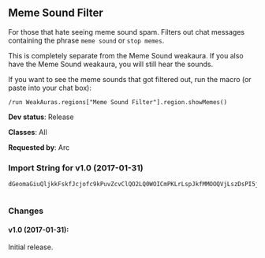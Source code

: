 ## Meme Sound Filter

For those that hate seeing meme sound spam. Filters out chat messages
containing the phrase `meme sound` or `stop memes`.

This is completely separate from the Meme Sound weakaura. If you also
have the Meme Sound weakaura, you will still hear the sounds.

If you want to see the meme sounds that got filtered out, run the macro
(or paste into your chat box):

    /run WeakAuras.regions["Meme Sound Filter"].region.showMemes()

**Dev status**: Release

**Classes**: All

**Requested by**: Arc

### Import String for v1.0 (2017-01-31)

    dGeomaGiuQljkkFskfJcjofc9kPuvZcvClQO2LQ0WOICmPKLrLspJkfMMOOQVjLszDsPI5jLs6EOs7tuu5GkXcrjKhkuMOO0fPs2OOWhvknsLItkjTsjMjvOBkuTtus)ukvAOiqlvs8uenvK0vrjuFfLOZkkYBPsv3Lkv2lQ6VIQbtoSQAXsPu9yumzK6YQSzP4ZQIrlKttPvlLs8AQu0SLQBlP2nv9BrgocA5cEoftxX1vQ2ovW3ranEPuLZRKEpcG5JsW9raA)W8T4PYtsZtLN8Zm2K3WtLN06TdpvEsMDZKQ5j7jMFhAbIl0Fp8ZpVdO0tm)oufiUqS8(U5YE4BEd3Jn5nUF51s7U3W9ytEuqPNy(DOiRzsHviUqeacik9eZVdfzntkSso)WaXfQfk9eZVdfzntkS6YtdXfQfk9eZVdfzntkS6OT2oqCHA5KtoHck9eZVd1S7zgBYdfzntkSUqttP28WbYCE6lqefiiiOEI53H6w)bXfQjfQ)df2SattJto1000Kzgwia5(mZ4U2bkZmS5anjZeS(hk0)5OqKihOjzMG1)qXCE6lqeIZKmtW6FOuBEisefiiiOiRzsHv3hzntkS6Yt7oiUqDR)qbccckYAMuy1LNgIluK1mPWQlpnu7d1cfiiiiBduK1mPWQlpnKZqrwZKcRKZpmqzoOiRzsHvhT12bAIopkqqqqqqqqrwZKcRUpYAMuyLC(HXDqCH82okqqqqqqqqrwZKcRKZpmqCHISMjfwjNFyGAFOwOabbbDEAuopnkO0tm)ouZUNzSjpuK1mPWA29AcPqefiiiicdw)qHnlW004KtnnnnKrjc06FGQV6Z0oSqGnruGGGGAsbilexOiRzsHvY5hgoqrwZKcRU80qod1cIoHceeeeeeeeHbRFOezntkS6ER7iIceee05Pr580OGspX87qn7EMXM8qrwZKcRX63pqHikqqqqeOLWJsK1mPWkruGGGGISMjfwjNFyG4c1cfiiiOiRzsHvxEAiUqTq580OGsZUNzSjpuLxtuIaJF1NHcruGGGGISMjfwZUxtifIOabbbfzntkSgRF)afIOCEAuqXzNHyseApAOMqQgYfb3sW2yGAS95cqn7EMXM8)UDwrPNy(DO(3mXnpvZcXfYB7O0tm)ou)BM4MNmS95chnexOMF3CO0tm)ouZUNzSjpuSO)Kr4xFzy7ZfOWe9Nmc)6Jd077lruGGGGC25EI53Hoho)aXfYC9JzO0Id077lruGGGG6jMFhYCE6laXfYC9JzO4gCGEFFjIceeeupX87q1MhiUqMRFmdf3Yb699Likqqqq9eZVdvBEQMfIlK56hZqPLB5a9((sefiiiiuGGGGC2zOSjiFAGimKyoJbILvJdTXAMuyffiiiiBdKpnq1MNQzHsbOAZt1ST1wqt05Hc3Sh8qNNgfiiiiuGGGGC2zihVXazi8oAOjYAG2jeQTVcXeDmUP1)azBGiWd63d3NEfAoZC0qt0bvFgZ)5qbcccY2a1)MjU5PAwiUCHQnpvZcnrNhfiiiiiiiOWn7bpu)BM4MNmS95chnkqqqqx3COabbbbbbb1)MjU5PAwiiiiiiiiiUq1MNQzrbcccccccQ)ntCZtg2(CHJgccIluZVBouGGGGGGGGqbcccccccY2azMqJ1ttP28WbQn1x9bzs7E62qekfGmtOX6PPuBE4a1gZKieQ(QptBicnrNhfiiiiiiiiiiiOiRzsH1fAAk1MhoqMZtFbIOabbbbbbbbbbb1)MjU5jdBFUWrdXfAc7hkqqqqqqqqqqqqHB2dEOjSFOabbbbbbbDEAuGGGGopnkNNgfu6jMFhIj6pXI(E)1nqCHiaOabbbXo2MfQ5Xj3MxLvsQlSgZvESnluzZbfiiii2X2Sqnpo528QSssDH1yUYJTzHAUJUwY6QcBoOabbbXo2MfQ5Xj3MZIynNLBQssqxvyZbfiiii2X2Sqnpo528TS4QoMLnhuGGGGyhBZc184KBZj4sfQzInhuGGGGyhBZc184KBZj4sfQzk3rxlzDvHnhuGGGGyhBZc184KBZRSunlBoOabbbXo2MfQ5Xj3MxzPA2ChDTK1vf2CqbcccIDSnluZJtUnVYs1S5SCPcRvzDlBoOabbbXo2MfQ5Xj3MtUKj2CqbcccIDSnluZJtUnNLBQssqxvyZbfiiii2X2Sqnpo528m5YrhzJcbefu6jMFhQz3Zm2KhY6TdfIOabbb1Kcq5CGyIGSEilHFBWqHj6pXI(E)1neHOtOabbbbbbbfl6pze(1x(cnD8Zy(pNlho)KHTpxGctehOyr)jJWV(YW2NlqefiiiOZtJY5PrbLMDpZytEOLxc64sMCvj3fRuDvPkRBZzz7wXXSuiIceeeuSCQ26l8U0mxGIB5a1S7zgBYtHiKTbYNgOkVwVDYM8h0eDEOkVwVDYM8hexOjSFqwVDOqe680qNNMikNNMNKoLZSBMunplIF4hEYpZyD4OgSppxiEI(4z15woXtsFggEYLadKdTEDcYTo1QT5StTC2nAXtsBnTLDpZyD44j)9opjT1qy)Vs9AVHNKN0sZtg)QpiY0UNgkdBFUapPFVMAW(8CbdpRT4jd3Jn5PUs4Xtox7n8KtW(8CbEQ8KmrhJBYtEoC(HNKz3mPAEYMDpZytEkNdNF4a9((sekCZEWd93d)8Z7G7pho)4okVVVeHopnpjZUzs15rw6JNKz3mPAEsMDZKQZNvcpEYZHZp8KNdNFm8Ke0XLm5QsUlwP6Qsvw3MZY2TIJz5jNvcpEsMDZKQ5h(HNSMNKMN0Wt62x341PxN4jDGN1wzE32IF45b
     

### Changes

#### v1.0 (2017-01-31):

Initial release.

